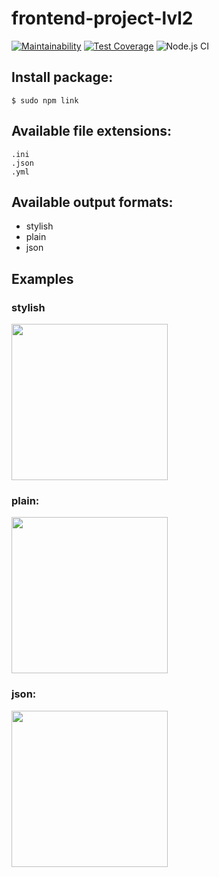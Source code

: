 # frontend-project-lvl2
[![Maintainability](https://api.codeclimate.com/v1/badges/d634207083603a8dff45/maintainability)](https://codeclimate.com/github/sdwayy/frontend-project-lvl2/maintainability)
[![Test Coverage](https://api.codeclimate.com/v1/badges/d634207083603a8dff45/test_coverage)](https://codeclimate.com/github/sdwayy/frontend-project-lvl2/test_coverage)
![Node.js CI](https://github.com/sdwayy/frontend-project-lvl2/workflows/Node.js%20CI/badge.svg)
##  Install package:
  `$ sudo npm link`

##  Available file extensions:
    .ini
    .json
    .yml

##  Available output formats:
- stylish
- plain
- json

##  Examples

### stylish

<a href="https://asciinema.org/a/uXAtGLDhGIwr1rmOKpTpM9r9K" target="_blank"><img src="https://asciinema.org/a/uXAtGLDhGIwr1rmOKpTpM9r9K.svg" width=250/></a>
  
### plain:

<a href="https://asciinema.org/a/iWHOgxt8oOSRIouQxESPwHh4h" target="_blank"><img src="https://asciinema.org/a/iWHOgxt8oOSRIouQxESPwHh4h.svg" width=250/></a>

### json:

<a href="https://asciinema.org/a/GaM4BIjnHIKq9u2xmpXMbJBVX" target="_blank"><img src="https://asciinema.org/a/GaM4BIjnHIKq9u2xmpXMbJBVX.svg" width=250/></a>